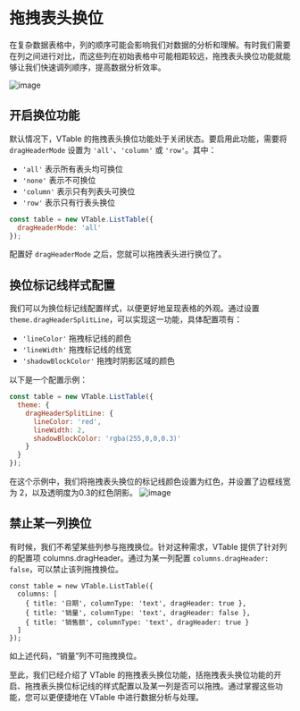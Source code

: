 # 拖拽表头换位

在复杂数据表格中，列的顺序可能会影响我们对数据的分析和理解。有时我们需要在列之间进行对比，而这些列在初始表格中可能相距较远，拖拽表头换位功能就能够让我们快速调列顺序，提高数据分析效率。

![image](https://lf9-dp-fe-cms-tos.byteorg.com/obj/bit-cloud/48c337ece11d289fc4644a20e.gif)

## 开启换位功能

默认情况下，VTable 的拖拽表头换位功能处于关闭状态。要启用此功能，需要将 `dragHeaderMode` 设置为 `'all'`、`'column'` 或 `'row'`。其中：

*   `'all'` 表示所有表头均可换位
*   `'none'` 表示不可换位
*   `'column'` 表示只有列表头可换位
*   `'row'` 表示只有行表头换位

```javascript
const table = new VTable.ListTable({
  dragHeaderMode: 'all'
});
```

配置好 `dragHeaderMode` 之后，您就可以拖拽表头进行换位了。

## 换位标记线样式配置

我们可以为换位标记线配置样式，以便更好地呈现表格的外观。通过设置 `theme.dragHeaderSplitLine`，可以实现这一功能，具体配置项有：

*   `'lineColor'` 拖拽标记线的颜色
*   `'lineWidth'` 拖拽标记线的线宽
*   `'shadowBlockColor'` 拖拽时阴影区域的颜色

以下是一个配置示例：

```javascript
const table = new VTable.ListTable({
  theme: {
    dragHeaderSplitLine: {
      lineColor: 'red',
      lineWidth: 2,
      shadowBlockColor: 'rgba(255,0,0,0.3)'
    }
  }
});
```

在这个示例中，我们将拖拽表头换位的标记线颜色设置为红色，并设置了边框线宽为 2，以及透明度为0.3的红色阴影。
![image](https://lf9-dp-fe-cms-tos.byteorg.com/obj/bit-cloud/a2c7623458257d1562627090c.png)

## 禁止某一列换位

有时候，我们不希望某些列参与拖拽换位。针对这种需求，VTable 提供了针对列的配置项 columns.dragHeader。通过为某一列配置 `columns.dragHeader: false`，可以禁止该列拖拽换位。

    const table = new VTable.ListTable({
      columns: [
        { title: '日期', columnType: 'text', dragHeader: true },
        { title: '销量', columnType: 'text', dragHeader: false },
        { title: '销售额', columnType: 'text', dragHeader: true }
      ]
    });

如上述代码，“销量”列不可拖拽换位。

至此，我们已经介绍了 VTable 的拖拽表头换位功能，括拖拽表头换位功能的开启、拖拽表头换位标记线的样式配置以及某一列是否可以拖拽。通过掌握这些功能，您可以更便捷地在 VTable 中进行数据分析与处理。
